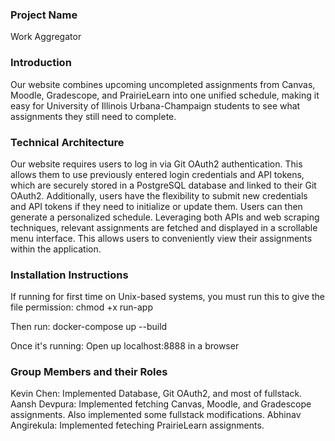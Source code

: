 ### Project Name
Work Aggregator

### Introduction
Our website combines upcoming uncompleted assignments from Canvas, Moodle, Gradescope, and PrairieLearn into one unified schedule, making it easy for University of Illinois Urbana-Champaign students to see what assignments they still need to complete.

### Technical Architecture
Our website requires users to log in via Git OAuth2 authentication. This allows them to use previously entered login credentials and API tokens, which are securely stored in a PostgreSQL database and linked to their Git OAuth2. Additionally, users have the flexibility to submit new credentials and API tokens if they need to initialize or update them. Users can then generate a personalized schedule. Leveraging both APIs and web scraping techniques, relevant assignments are fetched and displayed in a scrollable menu interface. This allows users to conveniently view their assignments within the application.

### Installation Instructions
If running for first time on Unix-based systems, you must run this to give the file permission:
chmod +x run-app

Then run:
docker-compose up --build

Once it's running:
Open up localhost:8888 in a browser

### Group Members and their Roles
Kevin Chen: Implemented Database, Git OAuth2, and most of fullstack.
Aansh Devpura: Implemented fetching Canvas, Moodle, and Gradescope assignments. Also implemented some fullstack modifications.
Abhinav Angirekula: Implemented feteching PrairieLearn assignments.

